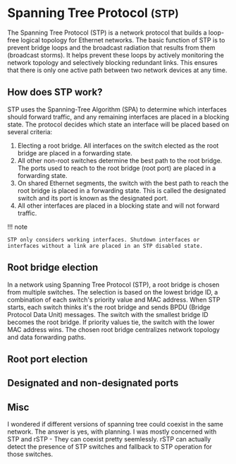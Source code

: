 # Spanning Tree Protocol <small>(STP)</small>

The Spanning Tree Protocol (STP) is a network protocol that builds a loop-free logical topology for Ethernet networks. The basic function of STP is to prevent bridge loops and the broadcast radiation that results from them (broadcast storms). It helps prevent these loops by actively monitoring the network topology and selectively blocking redundant links. This ensures that there is only one active path between two network devices at any time.

## How does STP work?

STP uses the Spanning-Tree Algorithm (SPA) to determine which interfaces should forward traffic, and any remaining interfaces are placed in a blocking state. The protocol decides which state an interface will be placed based on several criteria:

1. Electing a root bridge. All interfaces on the switch elected as the root bridge are placed in a forwarding state.
2. All other non-root switches determine the best path to the root bridge. The ports used to reach to the root bridge (root port) are placed in a forwarding state.
3. On shared Ethernet segments, the switch with the best path to reach the root bridge is placed in a forwarding state. This is called the designated switch and its port is known as the designated port.
4. All other interfaces are placed in a blocking state and will not forward traffic.

!!! note

    STP only considers working interfaces. Shutdown interfaces or interfaces without a link are placed in an STP disabled state.

## Root bridge election

In a network using Spanning Tree Protocol (STP), a root bridge is chosen from multiple switches. The selection is based on the lowest bridge ID, a combination of each switch's priority value and MAC address. When STP starts, each switch thinks it's the root bridge and sends BPDU (Bridge Protocol Data Unit) messages. The switch with the smallest bridge ID becomes the root bridge. If priority values tie, the switch with the lower MAC address wins. The chosen root bridge centralizes network topology and data forwarding paths.

## Root port election

## Designated and non-designated ports

## Misc

I wondered if different versions of spanning tree could coexist in the same network. The answer is yes, with planning. I was mostly concerned with STP and rSTP - They can coexist pretty seemlessly. rSTP can actually detect the presence of STP switches and fallback to STP operation for those switches.